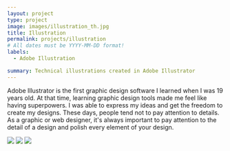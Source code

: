 ```yaml
---
layout: project
type: project
image: images/illustration_th.jpg
title: Illustration
permalink: projects/illustration
# All dates must be YYYY-MM-DD format!
labels:
  - Adobe Illustration

summary: Technical illustrations created in Adobe Illustrator
---
```

Adobe Illustrator is the first graphic design software I learned when I was 19 years old. At that time, learning graphic design tools made me feel like having superpowers. I was able to express my ideas and get the freedom to create my designs. These days, people tend not to pay attention to details. As a graphic or web designer, it's always important to pay attention to the detail of a design and polish every element of your design.

<img class="ui image" src="{{ site.baseurl }}/images/sushi.jpg">

<img class="ui image" src="{{ site.baseurl }}/images/RedWatch.jpg">

<img class="ui image" src="{{ site.baseurl }}/images/waterfront.jpg"> 



